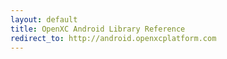 ```yaml
---
layout: default
title: OpenXC Android Library Reference
redirect_to: http://android.openxcplatform.com
---
```

